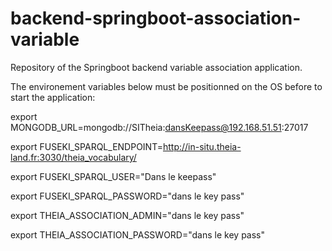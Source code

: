 backend-springboot-association-variable
=======================================

Repository of the Springboot backend variable association application.

The environement variables below must be positionned on the OS before to start the application:

export MONGODB_URL=mongodb://SITheia:dansKeepass@192.168.51.51:27017

export FUSEKI_SPARQL_ENDPOINT=http://in-situ.theia-land.fr:3030/theia_vocabulary/

export FUSEKI_SPARQL_USER="Dans le keepass"

export FUSEKI_SPARQL_PASSWORD="dans le key pass"

export THEIA_ASSOCIATION_ADMIN="dans le key pass"

export THEIA_ASSOCIATION_PASSWORD="dans le key pass"